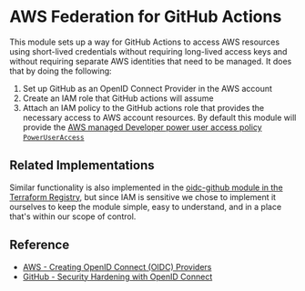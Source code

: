 # AWS Federation for GitHub Actions

This module sets up a way for GitHub Actions to access AWS resources using short-lived credentials without requiring long-lived access keys and without requiring separate AWS identities that need to be managed. It does that by doing the following:

1. Set up GitHub as an OpenID Connect Provider in the AWS account
2. Create an IAM role that GitHub actions will assume
3. Attach an IAM policy to the GitHub actions role that provides the necessary access to AWS account resources. By default this module will provide the [AWS managed Developer power user access policy `PowerUserAccess`](https://docs.aws.amazon.com/IAM/latest/UserGuide/access_policies_job-functions.html)

## Related Implementations

Similar functionality is also implemented in the [oidc-github module in the Terraform Registry](https://registry.terraform.io/modules/unfunco/oidc-github/aws/latest), but since IAM is sensitive we chose to implement it ourselves to keep the module simple, easy to understand, and in a place that's within our scope of control.

## Reference

* [AWS - Creating OpenID Connect (OIDC) Providers](https://docs.aws.amazon.com/IAM/latest/UserGuide/id_roles_providers_create_oidc.html)
* [GitHub - Security Hardening with OpenID Connect](https://docs.github.com/en/actions/deployment/security-hardening-your-deployments/about-security-hardening-with-openid-connect)

